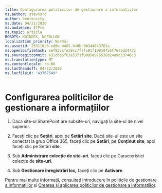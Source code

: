 ```yaml
---
title: Configurarea politicilor de gestionare a informațiilor
ms.author: stevhord
author: bentoncity
ms.date: 04/21/2020
ms.audience: ITPro
ms.topic: article
ROBOTS: NOINDEX, NOFOLLOW
localization_priority: Normal
ms.assetid: 253110c8-ed8e-4485-b40b-0b344843762a
ms.openlocfilehash: cef833cfe39cc7f7fc01f19019f56f7675d24733
ms.sourcegitcommit: 631cbb5f03e5371f0995e976536d24e9d13746c3
ms.translationtype: MT
ms.contentlocale: ro-RO
ms.lasthandoff: 04/22/2020
ms.locfileid: "43767549"
---
```

# <a name="set-up-information-management-policies"></a>Configurarea politicilor de gestionare a informațiilor

1. Dacă site-ul SharePoint are subsite-uri, navigați la site-ul de nivel superior.
    
2. Faceți clic pe **Setări**, apoi pe **Setări site**. Dacă site-ul este un site conectat la grup Office 365, faceți clic pe **Setări**, pe **Conținut site**, apoi faceți clic pe Setări **site**.
    
3. Sub **Administrare colecție de site-uri**, faceți clic pe Caracteristici colecție de **site-uri**.
    
4. Sub **Gestionare înregistrări loc,** faceți clic pe **Activare**.
    
Pentru mai multe informații, consultați [Introducere în politicile de gestionare a informațiilor](https://go.microsoft.com/fwlink/?linkid=404239) și [Crearea și aplicarea politicilor de gestionare a informațiilor](https://go.microsoft.com/fwlink/?linkid=2003916).
  

